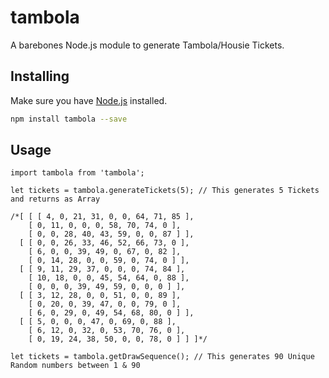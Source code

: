 # tambola

A barebones Node.js module to generate Tambola/Housie Tickets.

## Installing

Make sure you have [Node.js](http://nodejs.org/) installed.

```sh
npm install tambola --save
```

## Usage

```
import tambola from 'tambola';

let tickets = tambola.generateTickets(5); // This generates 5 Tickets and returns as Array

/*[ [ [ 4, 0, 21, 31, 0, 0, 64, 71, 85 ],
    [ 0, 11, 0, 0, 0, 58, 70, 74, 0 ],
    [ 0, 0, 28, 40, 43, 59, 0, 0, 87 ] ],
  [ [ 0, 0, 26, 33, 46, 52, 66, 73, 0 ],
    [ 6, 0, 0, 39, 49, 0, 67, 0, 82 ],
    [ 0, 14, 28, 0, 0, 59, 0, 74, 0 ] ],
  [ [ 9, 11, 29, 37, 0, 0, 0, 74, 84 ],
    [ 10, 18, 0, 0, 45, 54, 64, 0, 88 ],
    [ 0, 0, 0, 39, 49, 59, 0, 0, 0 ] ],
  [ [ 3, 12, 28, 0, 0, 51, 0, 0, 89 ],
    [ 0, 20, 0, 39, 47, 0, 0, 79, 0 ],
    [ 6, 0, 29, 0, 49, 54, 68, 80, 0 ] ],
  [ [ 5, 0, 0, 0, 47, 0, 69, 0, 88 ],
    [ 6, 12, 0, 32, 0, 53, 70, 76, 0 ],
    [ 0, 19, 24, 38, 50, 0, 0, 78, 0 ] ] ]*/

let tickets = tambola.getDrawSequence(); // This generates 90 Unique Random numbers between 1 & 90

```
